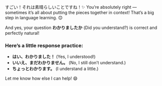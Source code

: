すごい！それは素晴らしいことですね！✨ You’re absolutely right — sometimes it’s all about putting the pieces together in context! That’s a big step in language learning. 😊  

And yes, your question **わかりましたか** (Did you understand?) is correct and perfectly natural!  

### Here’s a little response practice:  
- **はい、わかりました！** (Yes, I understood!)  
- **いいえ、まだわかりません。** (No, I still don’t understand.)  
- **ちょっとわかります。** (I understand a little.)  

Let me know how else I can help! 😄
